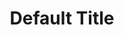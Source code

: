 ---
title: Default Title
authors: CodeVA Curriculum
license:
    name: CC-BY-NC-SA
    link: https://creativecommons.org/licenses/by-nc-sa/4.0/
subjects: Computer Science
grades: K-12
tags: computer science
types: Curricular Resource, Unit of Study, Lesson Plan
audiences: Classroom Teachers, Students, Administrators, Curriculum Writers
image: default.png
---